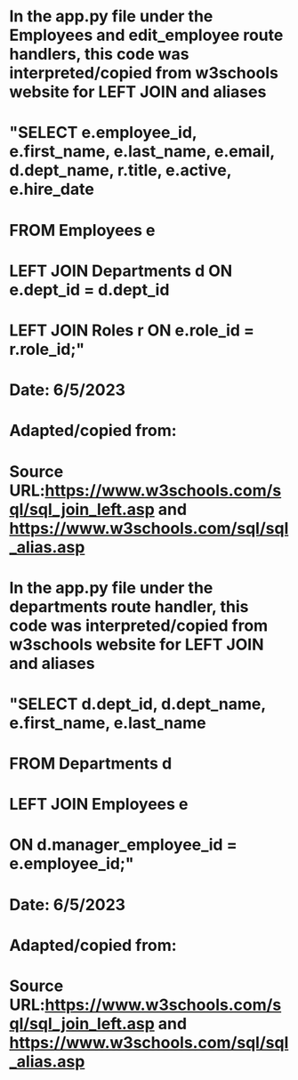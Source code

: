 # In the app.py file under the Employees and edit_employee route handlers, this code was interpreted/copied from w3schools website for LEFT JOIN and aliases
# "SELECT e.employee_id, e.first_name, e.last_name, e.email, d.dept_name, r.title, e.active, e.hire_date 
#  FROM Employees e 
#  LEFT JOIN Departments d ON e.dept_id = d.dept_id 
#  LEFT JOIN Roles r ON e.role_id = r.role_id;"
# Date: 6/5/2023
# Adapted/copied from:
# Source URL:https://www.w3schools.com/sql/sql_join_left.asp  and  https://www.w3schools.com/sql/sql_alias.asp



# In the app.py file under the departments route handler, this code was interpreted/copied from w3schools website for LEFT JOIN and aliases
# "SELECT d.dept_id, d.dept_name, e.first_name, e.last_name 
# FROM Departments d 
# LEFT JOIN Employees e 
# ON d.manager_employee_id = e.employee_id;"
# Date: 6/5/2023
# Adapted/copied from:
# Source URL:https://www.w3schools.com/sql/sql_join_left.asp  and  https://www.w3schools.com/sql/sql_alias.asp
